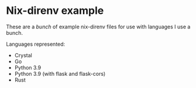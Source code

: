 # Nix-direnv example
These are a _bunch_ of example nix-direnv files for use with languages I use a bunch.

Languages represented:
- Crystal
- Go
- Python 3.9
- Python 3.9 (with flask and flask-cors)
- Rust